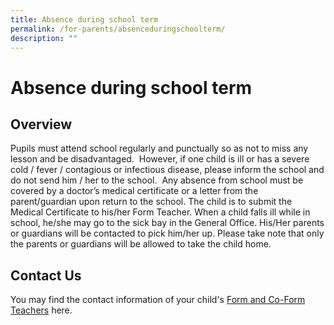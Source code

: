```yaml
---
title: Absence during school term
permalink: /for-parents/absenceduringschoolterm/
description: ""
---
```

Absence during school term
==================

Overview
--------

  

Pupils must attend school regularly and punctually so as not to miss any lesson and be disadvantaged.  However, if one child is ill or has a severe cold / fever / contagious or infectious disease, please inform the school and do not send him / her to the school.  Any absence from school must be covered by a doctor’s medical certificate or a letter from the parent/guardian upon return to the school. The child is to submit the Medical Certificate to his/her Form Teacher. When a child falls ill while in school, he/she may go to the sick bay in the General Office. His/Her parents or guardians will be contacted to pick him/her up. Please take note that only the parents or guardians will be allowed to take the child home.    

Contact Us
----------

  

You may find the contact information of your child's [Form and Co-Form Teachers](/our-people/teachingstaff/) here.